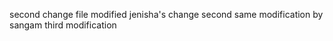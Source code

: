 second change
file modified
jenisha's change
second same modification by sangam
third modification


